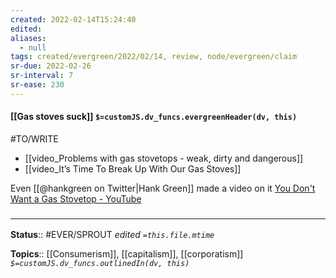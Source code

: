 ```yaml
---
created: 2022-02-14T15:24:40 
edited: 
aliases:
  - null
tags: created/evergreen/2022/02/14, review, node/evergreen/claim
sr-due: 2022-02-26
sr-interval: 7
sr-ease: 230
---
```


#### [[Gas stoves suck]] `$=customJS.dv_funcs.evergreenHeader(dv, this)`

#TO/WRITE 
- [[video_Problems with gas stovetops - weak, dirty and dangerous]]
- [[video_It’s Time To Break Up With Our Gas Stoves]]

Even [[@hankgreen on Twitter|Hank Green]] made a video on it [You Don't Want a Gas Stovetop - YouTube](https://www.youtube.com/watch?v=Bcqah8U_uKA)
### <hr class="footnote"/>

**Status**:: #EVER/SPROUT
*edited `=this.file.mtime`*

**Topics**:: [[Consumerism]], [[capitalism]], [[corporatism]]
*`$=customJS.dv_funcs.outlinedIn(dv, this)`*
